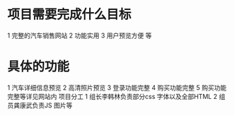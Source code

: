 # 项目需要完成什么目标
1 完整的汽车销售网站
2 功能实用
3 用户预览方便 等
# 具体的功能
  1 汽车详细信息预览
	2 高清照片预览
	3 登录功能完整
	4 购买功能完整 
  5 购买功能完整等详见网站内
	项目分工
	 1 组长李韩林负责部分css 字体以及全部HTML
	 2 组员龚康武负责JS 图片等
